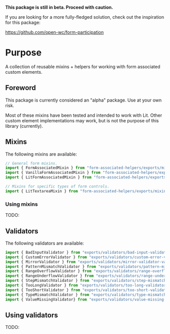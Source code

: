 **This package is still in beta. Proceed with caution.**

If you are looking for a more fully-fledged solution, check out the inspiration for this package:

<https://github.com/open-wc/form-participation>

# Purpose

A collection of reusable mixins + helpers for working with form associated custom elements.

## Foreword

This package is currently considered an "alpha" package. Use at your own risk.

Most of these mixins have been tested and intended to work with Lit. Other custom element implementations
may work, but is not the purpose of this library (currently).

## Mixins

The following mixins are available:

```js
// General form mixins.
import { FormAssociatedMixin } from "form-associated-helpers/exports/mixins/form-associated-mixin.js"
import { VanillaFormAssociatedMixin } from "form-associated-helpers/exports/mixins/vanilla-form-associated-mixin.js"
import { LitFormAssociatedMixin } from "form-associated-helpers/exports/mixins/lit-form-associated-mixin.js"

// Mixins for specific types of form controls.
import { LitTextareaMixin } from "form-associated-helpers/exports/mixins/lit-textarea-mixin.js"
```

### Using mixins

TODO:

## Validators

The following validators are available:

```js
import { BadInputValidator } from "exports/validators/bad-input-validator.js"
import { CustomErrorValidator } from "exports/validators/custom-error-validator.js"
import { MirrorValidator } from "exports/validators/mirror-validator-validator.js"
import { PatternMismatchValidator } from "exports/validators/pattern-mismatch-validator.js"
import { RangeOverflowValidator } from "exports/validators/range-overflow-validator.js"
import { RangeUnderflowValidator } from "exports/validators/range-underflow-validator.js"
import { StepMismatchValidator } from "exports/validators/step-mismatch-validator.js"
import { TooLongValidator } from "exports/validators/too-long-validator.js"
import { TooShortValidator } from "exports/validators/too-short-validator.js"
import { TypeMismatchValidator } from "exports/validators/type-mismatch-validator.js"
import { ValueMissingValidator} from "exports/validators/value-missing-validator.js"
```

## Using validators

TODO:

